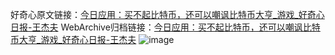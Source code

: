 好奇心原文链接：[今日应用：买不起比特币，还可以嘲讽比特币大亨_游戏_好奇心日报-王杰夫](https://www.qdaily.com/articles/3416.html)
WebArchive归档链接：[今日应用：买不起比特币，还可以嘲讽比特币大亨_游戏_好奇心日报-王杰夫](http://web.archive.org/web/20190623152152/https://www.qdaily.com/articles/3416.html)
![image](http://ww3.sinaimg.cn/large/007d5XDply1g3varx0r1ij30u03lt7wh)